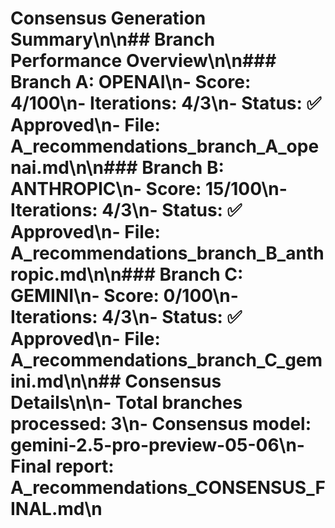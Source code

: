 # Consensus Generation Summary\n\n## Branch Performance Overview\n\n### Branch A: OPENAI\n- **Score**: 4/100\n- **Iterations**: 4/3\n- **Status**: ✅ Approved\n- **File**: A_recommendations_branch_A_openai.md\n\n### Branch B: ANTHROPIC\n- **Score**: 15/100\n- **Iterations**: 4/3\n- **Status**: ✅ Approved\n- **File**: A_recommendations_branch_B_anthropic.md\n\n### Branch C: GEMINI\n- **Score**: 0/100\n- **Iterations**: 4/3\n- **Status**: ✅ Approved\n- **File**: A_recommendations_branch_C_gemini.md\n\n## Consensus Details\n\n- **Total branches processed**: 3\n- **Consensus model**: gemini-2.5-pro-preview-05-06\n- **Final report**: A_recommendations_CONSENSUS_FINAL.md\n